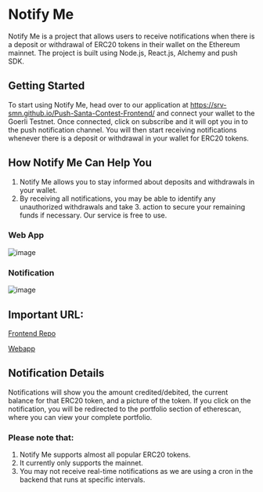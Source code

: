# Notify Me

Notify Me is a project that allows users to receive notifications when there is a deposit or withdrawal of ERC20 tokens in their wallet on the Ethereum mainnet. The project is built using Node.js, React.js, Alchemy and push SDK.

## Getting Started

To start using Notify Me, head over to our application at https://srv-smn.github.io/Push-Santa-Contest-Frontend/ and connect your wallet to the Goerli Testnet. Once connected, click on subscribe and it will opt you in to the push notification channel. You will then start receiving notifications whenever there is a deposit or withdrawal in your wallet for ERC20 tokens.

## How Notify Me Can Help You

1. Notify Me allows you to stay informed about deposits and withdrawals in your wallet.
2. By receiving all notifications, you may be able to identify any unauthorized withdrawals and take 3. action to secure your remaining funds if necessary.
Our service is free to use.

### Web App
![image](https://user-images.githubusercontent.com/47235134/209458755-063a205a-9fa6-48c0-8031-3c2f3ce9e170.png)

### Notification
![image](https://user-images.githubusercontent.com/47235134/209459210-9bf7f5ae-809f-435d-9942-3be7b568e47b.png)


## Important URL:
<a href="https://github.com/srv-smn/Push-Santa-Contest-Frontend">Frontend Repo</a>

<a href="https://srv-smn.github.io/Push-Santa-Contest-Frontend/">Webapp</a>

## Notification Details

Notifications will show you the amount credited/debited, the current balance for that ERC20 token, and a picture of the token. If you click on the notification, you will be redirected to the portfolio section of etherescan, where you can view your complete portfolio.

### Please note that:

1. Notify Me supports almost all popular ERC20 tokens.
2. It currently only supports the mainnet.
3. You may not receive real-time notifications as we are using a cron in the backend that runs at specific intervals.





